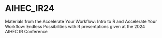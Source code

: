 # AIHEC_IR24
Materials from the Accelerate Your Workflow: Intro to R and Accelerate Your Workflow: Endless Possibilities with R presentations given at the 2024 AIHEC IR Conference

